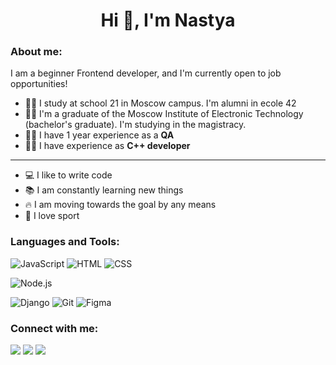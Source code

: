 <h1 align="center">Hi 👋, I'm Nastya</a></h1>

### About me:

I am a beginner Frontend developer, and I'm currently open to job opportunities!
- 👩‍🎓 I study at school 21 in Moscow campus. I'm alumni in ecole 42
- 👩‍🎓 I'm a graduate of the Moscow Institute of Electronic Technology (bachelor's graduate). I'm studying in the magistracy.
- 👩‍💼 I have 1 year experience as a **QA**
- 👩‍💼 I have experience as **C++ developer**
---

+ 💻 I like to write code
+ 📚 I am constantly learning new things
+ 🔥 I am moving towards the goal by any means
+ 🌴 I love sport

### Languages and Tools:

![JavaScript](https://img.shields.io/badge/JavaScript-F7DF1E?style=for-the-badge&logo=JavaScript&logoColor=black)
![HTML](https://img.shields.io/badge/HTML-E34F26?style=for-the-badge&logo=html5&logoColor=white)
![CSS](https://img.shields.io/badge/CSS-1572B6?style=for-the-badge&logo=css3&logoColor=white)

![Node.js](https://img.shields.io/badge/Node.js-339933?style=for-the-badge&logo=node.js&logoColor=white)

![Django](https://img.shields.io/badge/Django-000000?style=for-the-badge&logo=django&logoColor=white)
![Git](https://img.shields.io/badge/Git-F05032?style=for-the-badge&logo=git&logoColor=white)
![Figma](https://img.shields.io/badge/Figma-232f3e?style=for-the-badge&logo=figma&logoColor=F24E1E)

### Connect with me:

<a href="mailto:nastyadmm@gmail.com" target="_blank"><img src="https://img.shields.io/badge/Gmail-D14836?style=for-the-badge&logo=gmail&logoColor=white"></a>
<a href="https://vk.com/id297733194" target="_blank"><img src="https://img.shields.io/badge/VK-0A66C2?style=for-the-badge&logo=vkontakte&logoColor=white"></a>
<a href="https://t.me/nastia_makeeva" target="_blank"><img src="https://img.shields.io/badge/Telegram-35495E?style=for-the-badge&logo=Telegram&logoColor=blue"></a>
 
